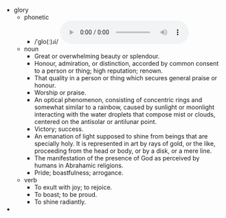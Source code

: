 - glory
	- phonetic
		- /ˈɡlo(ː)ɹi/
		  <audio controls><source src="https://api.dictionaryapi.dev/media/pronunciations/en/glory-us.mp3"></audio>
	- noun
		- Great or overwhelming beauty or splendour.
		- Honour, admiration, or distinction, accorded by common consent to a person or thing; high reputation; renown.
		- That quality in a person or thing which secures general praise or honour.
		- Worship or praise.
		- An optical phenomenon, consisting of concentric rings and somewhat similar to a rainbow, caused by sunlight or moonlight interacting with the water droplets that compose mist or clouds, centered on the antisolar or antilunar point.
		- Victory; success.
		- An emanation of light supposed to shine from beings that are specially holy. It is represented in art by rays of gold, or the like, proceeding from the head or body, or by a disk, or a mere line.
		- The manifestation of the presence of God as perceived by humans in Abrahamic religions.
		- Pride; boastfulness; arrogance.
	- verb
		- To exult with joy; to rejoice.
		- To boast; to be proud.
		- To shine radiantly.
-